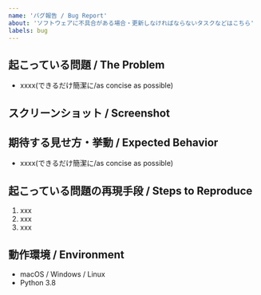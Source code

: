 ```yaml
---
name: 'バグ報告 / Bug Report'
about: 'ソフトウェアに不具合がある場合・更新しなければならないタスクなどはこちら'
labels: bug
---
```


## 起こっている問題 / The Problem
- xxxx(できるだけ簡潔に/as concise as possible)

## スクリーンショット / Screenshot
<!-- バグであればコンソールも合わせて添付 -->
<!-- If it's a bug, attach a screenshot of the console -->

## 期待する見せ方・挙動 / Expected Behavior
- xxxx(できるだけ簡潔に/as concise as possible)

## 起こっている問題の再現手段 / Steps to Reproduce
1. xxx
2. xxx
3. xxx

## 動作環境 / Environment
- macOS / Windows / Linux
- Python 3.8
